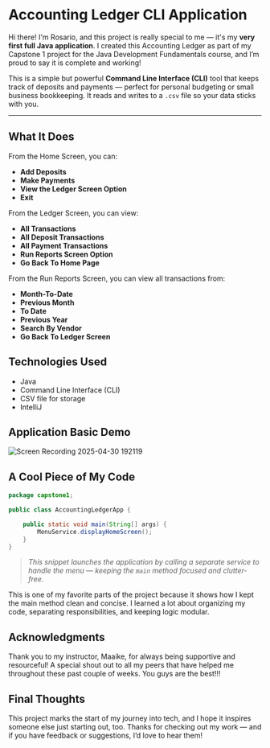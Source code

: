 # Accounting Ledger CLI Application 

Hi there! I'm Rosario, and this project is really special to me — it's my **very first full Java application**. I created this Accounting Ledger as part of my Capstone 1 project for the Java Development Fundamentals course, and I’m proud to say it is complete and working!

This is a simple but powerful **Command Line Interface (CLI)** tool that keeps track of deposits and payments — perfect for personal budgeting or small business bookkeeping. It reads and writes to a `.csv` file so your data sticks with you.

---

## What It Does

From the Home Screen, you can:

- **Add Deposits** 
- **Make Payments**
- **View the Ledger Screen Option** 
- **Exit** 

From the Ledger Screen, you can view:
- **All Transactions** 
- **All Deposit Transactions**
- **All Payment Transactions**
- **Run Reports Screen Option** 
- **Go Back To Home Page**

From the Run Reports Screen, you can view all transactions from:
- **Month-To-Date**
- **Previous Month**
- **To Date**
- **Previous Year**
- **Search By Vendor**
- **Go Back To Ledger Screen**

## Technologies Used
- Java
- Command Line Interface (CLI)
- CSV file for storage
- IntelliJ

## Application Basic Demo

![Screen Recording 2025-04-30 192119](https://github.com/user-attachments/assets/e9c765d9-d463-4a54-9af3-02aeb38b9838)


## A Cool Piece of My Code

```java
package capstone1;

public class AccountingLedgerApp {

    public static void main(String[] args) {
        MenuService.displayHomeScreen();
    }
}
```
>*This snippet launches the application by calling a separate service to handle the menu — keeping the `main` method focused and clutter-free.*
> 
This is one of my favorite parts of the project because it shows how I kept the main method clean and concise. I learned a lot about organizing my code, separating responsibilities, and keeping logic modular.

## Acknowledgments
Thank you to my instructor, Maaike, for always being supportive and resourceful! A special shout out to all my peers that have helped me throughout these past couple of weeks. You guys are the best!!!

## Final Thoughts
This project marks the start of my journey into tech, and I hope it inspires someone else just starting out, too. Thanks for checking out my work — and if you have feedback or suggestions, I’d love to hear them!
